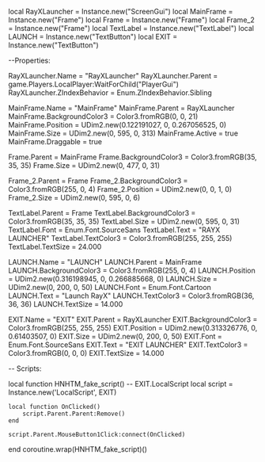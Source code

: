 local RayXLauncher = Instance.new("ScreenGui")
local MainFrame = Instance.new("Frame")
local Frame = Instance.new("Frame")
local Frame_2 = Instance.new("Frame")
local TextLabel = Instance.new("TextLabel")
local LAUNCH = Instance.new("TextButton")
local EXIT = Instance.new("TextButton")

--Properties:

RayXLauncher.Name = "RayXLauncher"
RayXLauncher.Parent = game.Players.LocalPlayer:WaitForChild("PlayerGui")
RayXLauncher.ZIndexBehavior = Enum.ZIndexBehavior.Sibling

MainFrame.Name = "MainFrame"
MainFrame.Parent = RayXLauncher
MainFrame.BackgroundColor3 = Color3.fromRGB(0, 0, 21)
MainFrame.Position = UDim2.new(0.122191027, 0, 0.267056525, 0)
MainFrame.Size = UDim2.new(0, 595, 0, 313)
MainFrame.Active = true
MainFrame.Draggable = true

Frame.Parent = MainFrame
Frame.BackgroundColor3 = Color3.fromRGB(35, 35, 35)
Frame.Size = UDim2.new(0, 477, 0, 31)

Frame_2.Parent = Frame
Frame_2.BackgroundColor3 = Color3.fromRGB(255, 0, 4)
Frame_2.Position = UDim2.new(0, 0, 1, 0)
Frame_2.Size = UDim2.new(0, 595, 0, 6)

TextLabel.Parent = Frame
TextLabel.BackgroundColor3 = Color3.fromRGB(35, 35, 35)
TextLabel.Size = UDim2.new(0, 595, 0, 31)
TextLabel.Font = Enum.Font.SourceSans
TextLabel.Text = "RAYX LAUNCHER"
TextLabel.TextColor3 = Color3.fromRGB(255, 255, 255)
TextLabel.TextSize = 24.000

LAUNCH.Name = "LAUNCH"
LAUNCH.Parent = MainFrame
LAUNCH.BackgroundColor3 = Color3.fromRGB(255, 0, 4)
LAUNCH.Position = UDim2.new(0.316198945, 0, 0.266885668, 0)
LAUNCH.Size = UDim2.new(0, 200, 0, 50)
LAUNCH.Font = Enum.Font.Cartoon
LAUNCH.Text = "Launch RayX"
LAUNCH.TextColor3 = Color3.fromRGB(36, 36, 36)
LAUNCH.TextSize = 14.000

EXIT.Name = "EXIT"
EXIT.Parent = RayXLauncher
EXIT.BackgroundColor3 = Color3.fromRGB(255, 255, 255)
EXIT.Position = UDim2.new(0.313326776, 0, 0.61403507, 0)
EXIT.Size = UDim2.new(0, 200, 0, 50)
EXIT.Font = Enum.Font.SourceSans
EXIT.Text = "EXIT LAUNCHER"
EXIT.TextColor3 = Color3.fromRGB(0, 0, 0)
EXIT.TextSize = 14.000

-- Scripts:

local function HNHTM_fake_script() -- EXIT.LocalScript 
	local script = Instance.new('LocalScript', EXIT)

	local function OnClicked()
		script.Parent.Parent:Remove()
	end
	
	script.Parent.MouseButton1Click:connect(OnClicked)
end
coroutine.wrap(HNHTM_fake_script)()

